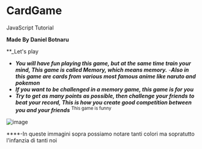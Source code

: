 # CardGame
 JavaScript Tutorial

   **Made By Daniel Botnaru**
                                          
					  
   **_Let's play
					   

- ***You will have fun playing this game, but at the same time train your mind,
This game is called Memory, which means memory.***
-***Also in this game are cards from various most famous anime
like naruto and pokemon***
- ***If you want to be challenged in a memory game, this game is for you***
- ***Try to get as _many points as possible_, then challenge your friends to beat your record,
This is how you create good competition between you and your friends***
<sup>This game is funny</sup>



![image](https://user-images.githubusercontent.com/124572811/235663338-2e20a339-53fd-4f8d-ac89-c70034505073.png)

****-In queste immagini sopra possiamo notare tanti colori ma sopratutto l'infanzia di tanti noi


	
